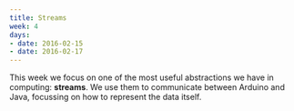 ```yaml
---
title: Streams
week: 4
days:
- date: 2016-02-15
- date: 2016-02-17
---
```


This week we focus on one of the most useful abstractions we have in computing: **streams**. We use them to communicate between Arduino and Java, focussing on how to represent the data itself.